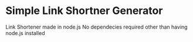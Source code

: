 # Simple Link Shortner Generator
 Link Shortener made in node.js
 No dependecies required other than having node.js installed
